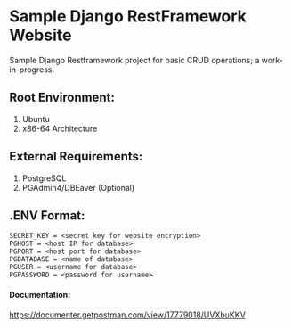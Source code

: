 # Sample Django RestFramework Website

<p>
Sample Django Restframework project for basic CRUD operations;
a work-in-progress.
</p>

## Root Environment:

1. Ubuntu
2. x86-64 Architecture

## External Requirements:

1. PostgreSQL
2. PGAdmin4/DBEaver (Optional)

## .ENV Format:

```
SECRET_KEY = <secret key for website encryption>
PGHOST = <host IP for database>
PGPORT = <host port for database>
PGDATABASE = <name of database>
PGUSER = <username for database>
PGPASSWORD = <password for username>
```


#### Documentation:


https://documenter.getpostman.com/view/17779018/UVXbuKKV
